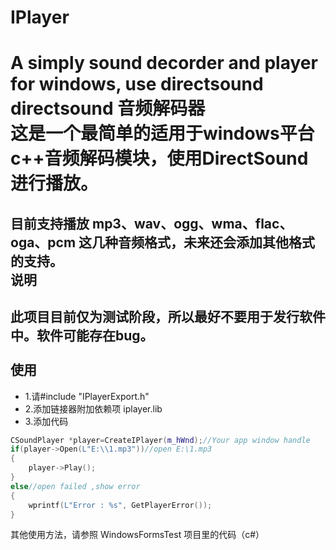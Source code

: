 # IPlayer
A simply sound decorder and player for windows, use directsound directsound 音频解码器<br/>
这是一个最简单的适用于windows平台c++音频解码模块，使用DirectSound进行播放。<br/>
===
目前支持播放 mp3、wav、ogg、wma、flac、oga、pcm 这几种音频格式，未来还会添加其他格式的支持。<br/>
说明
---
此项目目前仅为测试阶段，所以最好不要用于发行软件中。软件可能存在bug。<br/><br/>
使用
---
* 1.请#include "IPlayerExport.h"
* 2.添加链接器附加依赖项 iplayer.lib
* 3.添加代码
```cpp
CSoundPlayer *player=CreateIPlayer(m_hWnd);//Your app window handle
if(player->Open(L"E:\\1.mp3"))//open E:\1.mp3
{
    player->Play();
}
else//open failed ,show error
{
    wprintf(L"Error : %s", GetPlayerError());
}
```
其他使用方法，请参照 WindowsFormsTest 项目里的代码（c#）


